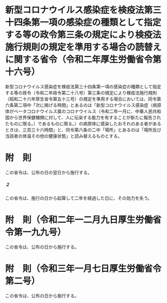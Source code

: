 # 新型コロナウイルス感染症を検疫法第三十四条第一項の感染症の種類として指定する等の政令第三条の規定により検疫法施行規則の規定を準用する場合の読替えに関する省令（令和二年厚生労働省令第十六号）
新型コロナウイルス感染症を検疫法第三十四条第一項の感染症の種類として指定する等の政令（令和二年政令第二十八号）第三条の規定により検疫法施行規則（昭和二十六年厚生省令第五十三号）の規定を準用する場合においては、同令第六条第二項中「次に掲げる時間」とあるのは「新型コロナウイルス感染症（病原体がベータコロナウイルス属のコロナウイルス（令和二年一月に、中華人民共和国から世界保健機関に対して、人に伝染する能力を有することが新たに報告されたものに限る。）であるものに限る。）の病原体に感染したおそれのある者があるときは、三百三十六時間」と、同令第六条の二中「場所」とあるのは「場所及び当該者の体温その他の健康状態」と読み替えるものとする。
# 附　則
この省令は、公布の日の翌日から施行する。
##### ２
この省令は、施行の日から起算して二年を経過した日に、その効力を失う。
# 附　則（令和二年一二月九日厚生労働省令第一九九号）
この省令は、公布の日から施行する。
# 附　則（令和三年一月七日厚生労働省令第二号）
この省令は、公布の日から施行する。
